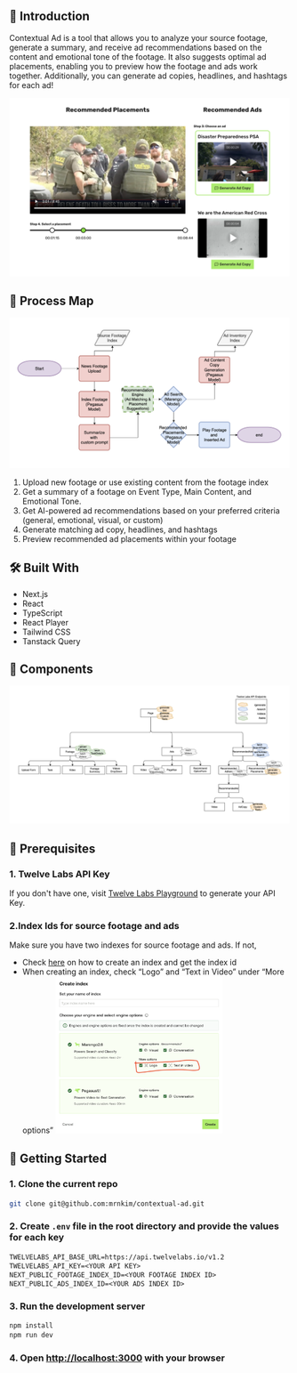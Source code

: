 ## 👋 Introduction

Contextual Ad is a tool that allows you to analyze your source footage, generate a summary, and receive ad recommendations based on the content and emotional tone of the footage. It also suggests optimal ad placements, enabling you to preview how the footage and ads work together. Additionally, you can generate ad copies, headlines, and hashtags for each ad!

<div align="center">
    <img src="public/appScreenShot.png" alt="app screenshot" />
  </a>
</div>

## 📍 Process Map

<div align="center">
    <img src="public/processMap.png" alt="process map" />
  </a>
</div>

1. Upload new footage or use existing content from the footage index
2. Get a summary of a footage on Event Type, Main Content, and Emotional Tone. 
3. Get AI-powered ad recommendations based on your preferred criteria (general, emotional, visual, or custom)
4. Generate matching ad copy, headlines, and hashtags
5. Preview recommended ad placements within your footage

## 🛠️ Built With

- Next.js
- React
- TypeScript
- React Player
- Tailwind CSS
- Tanstack Query

## 🧱 Components

<div align="center">
    <img src="public/componentDesign.png" alt="process map" />
  </a>
</div>

## 🚀 Prerequisites

### 1. Twelve Labs API Key

If you don't have one, visit [Twelve Labs Playground](https://playground.twelvelabs.io/) to generate your API Key.

### 2.Index Ids for source footage and ads

Make sure you have two indexes for source footage and ads. If not,

- Check [here](https://docs.twelvelabs.io/docs/create-indexes) on how to create an index and get the index id
- When creating an index, check “Logo” and “Text in Video” under “More options”
  <img src="public/index_options.png" alt="index options" width="300"/>

## 🔑 Getting Started

### 1. Clone the current repo

```sh
git clone git@github.com:mrnkim/contextual-ad.git
```

### 2. Create `.env` file in the root directory and provide the values for each key

```
TWELVELABS_API_BASE_URL=https://api.twelvelabs.io/v1.2
TWELVELABS_API_KEY=<YOUR API KEY>
NEXT_PUBLIC_FOOTAGE_INDEX_ID=<YOUR FOOTAGE INDEX ID>
NEXT_PUBLIC_ADS_INDEX_ID=<YOUR ADS INDEX ID>
```

### 3. Run the development server

```bash
npm install
npm run dev
```

### 4. Open [http://localhost:3000](http://localhost:3000) with your browser
